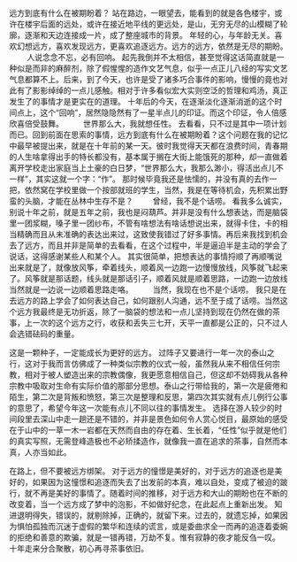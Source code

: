 远方到底有什么在被期盼着？
   站在路边，一眼望去，能看到的就是各色楼宇，或许在楼宇后面的远处，或许在接近地平线的更远处，是山，无穷无尽的山模糊了轮廓，逐渐和天边连接成一片，成了整座城市的背景。
   年轻的心，与年龄无关。喜欢幻想远方，喜欢发现远方，更喜欢追逐远方。远方的远方，依然是无尽的期盼。
　　
   人说念念不忘，必有回响。
   起先我倒并不太相信，甚至觉得这话简直就是一种似是而非的麻醉剂，除了假惺惺的造作文艺气息，似乎一点正儿八经的写实文艺气息都算不上。后来，到了今天，也许是受了诸多巧合事件的影响，慢慢的竟也对此有了影影绰绰的一点儿感触。相对于许多看似宏大实则空泛的哲理和鸡汤，真正发生了的事情才是更实在的道理。
   十年后的今天，在逐渐淡化逐渐消逝的这个时间点上，这个“回响”，居然隐隐然有了一星半点儿的印证。而这个印证，令人倍感欣喜倍受鼓舞。
　　
   世界那么大，我就想任性。
   去看看，只不过是其中一项计划而已。回到前面在思索的事情，远方到底有什么在被期盼着？这个问题在我的记忆中最早被提出来，就是在十年前的某一天。彼时我觉得天天都在浪费时间，青春期的人生啥拿得出手的特长都没有，基本属于搁在大街上能饿死的那种，却一直做着离开学校走出家庭当上土豪的白日梦，“世界那么大，我那么渺小，得活出点儿不一样”，其实这就一个字：“作”。
   那时候毕竟我还是怯懦的，并没有真的去作一把，依然窝在学校里做一个按部就班的学生，当然，我是在等待机会，先积累出野蛮的头脑，才能在丛林中生存不是？
　　
   曾经，我不是个话唠。
   看我多么诚实，别说十年之前，就是五年之前，我也是闷葫芦。并非是没有什么想表达，而是脑袋里一团浆糊，嗓子里一团纱布，不管有啥想法有啥话想说出来，就得卡住，卡的相当精确而且从未准确的表达出来过，这致使我错过了好多事情。再后来我找到机会去了远方，而且并非是简单的去看看，在这个过程中，半是逼迫半是主动的学会了说话，这得感谢某些人和某个人。
   其实很简单，把想表达的事情捋顺了再顺嘴说出来就是了，就像放风筝，牵着线头，顺着风一边跑一边慢慢放线，风筝就飞起来了。风筝就是那话题，线头就是那话引子，顺着风就是顺着思路，一边跑一边放线当然就是一边说一边顺着思路走咯。
　　
   当然，我现在也不是个话唠。
   我只是在去远方的路上学会了如何表达自己，如何跟别人沟通，远不至于成了话唠。当然这个远方我最终是无功折返，除了一脑袋的想法和一点儿坚持到现在仍然在做的茶事，上一次的这个远方之行，收获和丢失三七开，天平一直都是公正的，只不过人会选错砝码的重量。

   这是一颗种子，一定能成长为更好的远方。
   过阵子又要进行一年一次的泰山之行，这对于我而言仿佛成了一种类似宗教的仪式一般，虽然我从来不相信任何宗教，相对于被人塑造出来的宗教偶像，我更愿意相信自己，但这却不妨碍我从各种宗教中吸取对生命有实际价值的那部分思想。泰山之行带给我的，第一次是疲倦和陌生，第二次是背叛和愤怒，第三次是整理和反思，第四次其实就有点儿例行公事的意思了，希望今年这一次能有点儿不同以往的事情发生。
   选择在游人较少的时间段里去深山中走一趟还是不错的，并非是景色如何令人赏心悦目，最原始的感受在于山中的一草一木一岩都在天然而自由的存在着、生长着，“任性”似乎就是他们的真实写照，无需登峰造极也不必矫揉造作，就像我一直在追求的茶事，自然而本真，人亦当如此。

   在路上，但不要被远方绑架。
   对于远方的憧憬是美好的，对于远方的追逐也是美好的，如果因为这憧憬和追逐而失去了出发前的本真，难以自处，变成了被迫的跛行，就不再是美好的事情了。随着时间的推移，对于远方和大山的期盼也在不断的改变着，当一个远方成了梦中的泡影，不如做好纪念，在此起点上重新出发。
   知进退明得失，错误的，就剔除掉，正确的，就留下来。过去的，就遗忘掉，如果因为惧怕孤独而沉迷于虚假的繁华和连续的谎言，或是委曲求全一而再的追逐着委婉的拒绝和善意的欺骗，就是一错再错，万劫不复。惟有寂静的夜才能反刍一叹。
   十年走来分合聚散，初心再寻茶事依旧。
